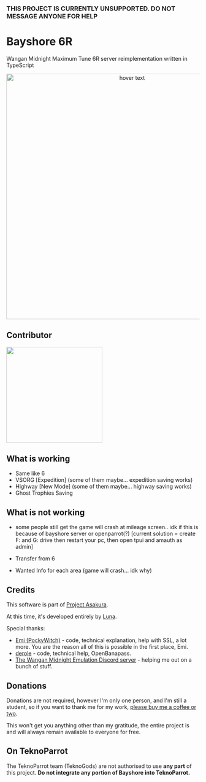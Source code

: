 ### THIS PROJECT IS CURRENTLY UNSUPPORTED. DO NOT MESSAGE ANYONE FOR HELP

# Bayshore 6R
Wangan Midnight Maximum Tune 6R server reimplementation written in TypeScript

<p align="center">
    <img src="https://repository-images.githubusercontent.com/523956269/9a72b45d-7b27-4237-8aeb-476865a6d6d6" width="640" title="hover text">
</p>

## Contributor
<img src="https://i.ibb.co/3rsRVzW/Untitled.png" width="250px">

## What is working
 - Same like 6
 - VSORG [Expedition] (some of them maybe... expedition saving works)
 - Highway [New Mode] (some of them maybe... highway saving works)
 - Ghost Trophies Saving
 
 ## What is not working
 - some people still get the game will crash at mileage screen.. idk if this is because of bayshore server or openparrot(?) [current solution = create F: and G: drive then restart your pc, then open tpui and amauth as admin]
 
 - Transfer from 6

 - Wanted Info for each area (game will crash... idk why)

## Credits
This software is part of [Project Asakura](https://github.com/ProjectAsakura).

At this time, it's developed entirely by [Luna](https://github.com/ry00001).

Special thanks:
 - [Emi (PockyWitch)](https://twitter.com/ChocomintPuppy) - code, technical explanation, help with SSL, a lot more. You are the reason all of this is possible in the first place, Emi.
 - [derole](https://derole.co.uk) - code, technical help, OpenBanapass.
 - [The Wangan Midnight Emulation Discord server](https://discord.gg/r3nbd4x) - helping me out on a bunch of stuff.

## Donations
Donations are not required, however I'm only one person, and I'm still a student, so if you want to thank me for my work, [please buy me a coffee or two](https://ko-fi.com/lostkagamine).

This won't get you anything other than my gratitude, the entire project is and will always remain available to everyone for free.

## On TeknoParrot
The TeknoParrot team (TeknoGods) are not authorised to use **any part** of this project. **Do not integrate any portion of Bayshore into TeknoParrot.**
